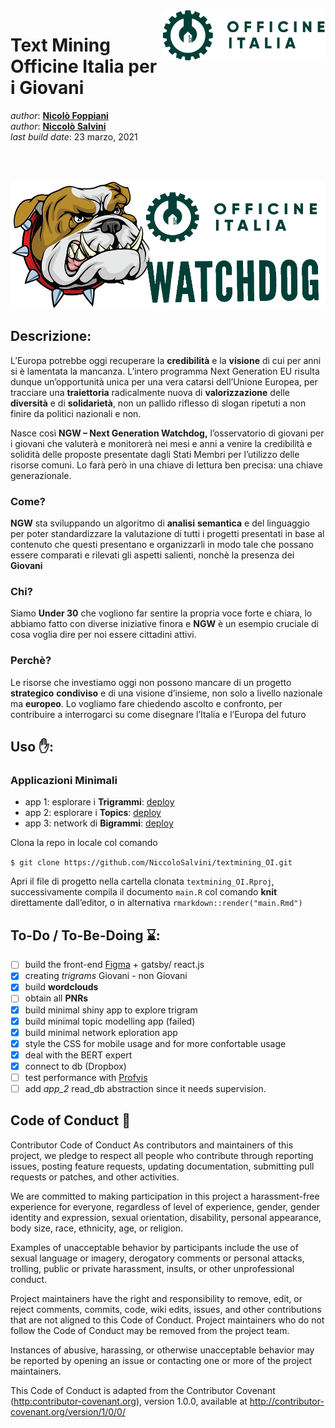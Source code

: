 
<!-- README.md è generato da README.Rmd. Per favore modifica quello e compila il documento  -->

<img src="img/officine_italia.png" align="right" height="80" />

# Text Mining Officine Italia per i **Giovani**

*author*: **[Nicolò Foppiani](https://github.com/nfoppiani)** <br>
*author*: **[Niccolò Salvini](https://niccolosalvini.netlify.app/)**
<br> *last build date*: 23 marzo, 2021

<br> <br>

<p align="center">
<img src="img/whatchdog.png" width="1000" />
</p>

## Descrizione:

L’Europa potrebbe oggi recuperare la **credibilità** e la **visione** di
cui per anni si è lamentata la mancanza. L’intero programma Next
Generation EU risulta dunque un’opportunità unica per una vera catarsi
dell’Unione Europea, per tracciare una **traiettoria** radicalmente
nuova di **valorizzazione** delle **diversità** e di **solidarietà**,
non un pallido riflesso di slogan ripetuti a non finire da politici
nazionali e non.

Nasce così **NGW – Next Generation Watchdog,** l’osservatorio di giovani
per i giovani che valuterà e monitorerà nei mesi e anni a venire la
credibilità e solidità delle proposte presentate dagli Stati Membri per
l’utilizzo delle risorse comuni. Lo farà però in una chiave di lettura
ben precisa: una chiave generazionale.

### Come?

**NGW** sta sviluppando un algoritmo di **analisi** **semantica** e del
linguaggio per poter standardizzare la valutazione di tutti i progetti
presentati in base al contenuto che questi presentano e organizzarli in
modo tale che possano essere comparati e rilevati gli aspetti salienti,
nonchè la presenza dei **Giovani**

### Chi?

Siamo **Under 30** che vogliono far sentire la propria voce forte e
chiara, lo abbiamo fatto con diverse iniziative finora e **NGW** è un
esempio cruciale di cosa voglia dire per noi essere cittadini attivi.

### Perchè?

Le risorse che investiamo oggi non possono mancare di un progetto
**strategico** **condiviso** e di una visione d’insieme, non solo a
livello nazionale ma **europeo**. Lo vogliamo fare chiedendo ascolto e
confronto, per contribuire a interrogarci su come disegnare l’Italia e
l’Europa del futuro

## Uso ✋:

### Applicazioni Minimali

-   app 1: esplorare i **Trigrammi**:
    [deploy](https://niccolosalvini.shinyapps.io/app_1/)
-   app 2: esplorare i **Topics**:
    [deploy](https://niccolosalvini.shinyapps.io/app_2/)
-   app 3: network di **Bigrammi**:
    [deploy](https://niccolosalvini.shinyapps.io/app_3/)

Clona la repo in locale col comando

`$ git clone https://github.com/NiccoloSalvini/textmining_OI.git`

Apri il file di progetto nella cartella clonata `textmining_OI.Rproj`,
successivamente compila il documento `main.R` col comando **knit**
direttamente dall’editor, o in alternativa
`rmarkdown::render("main.Rmd")`

## To-Do / To-Be-Doing ⌛:

-   [ ] build the front-end [Figma](https://www.figma.com/) + gatsby/
    react.js
-   [x] creating *trigrams* Giovani - non Giovani
-   [x] build **wordclouds**
-   [ ] obtain all **PNRs**
-   [x] build minimal shiny app to explore trigram
-   [x] build minimal topic modelling app (failed)
-   [x] build minimal network eploration app
-   [x] style the CSS for mobile usage and for more confortable usage
-   [x] deal with the BERT expert
-   [x] connect to db (Dropbox)
-   [ ] test performance with
    [Profvis](https://rstudio.github.io/profvis/)
-   [ ] add *app\_2* read\_db abstraction since it needs supervision.

## Code of Conduct 📰

Contributor Code of Conduct As contributors and maintainers of this
project, we pledge to respect all people who contribute through
reporting issues, posting feature requests, updating documentation,
submitting pull requests or patches, and other activities.

We are committed to making participation in this project a
harassment-free experience for everyone, regardless of level of
experience, gender, gender identity and expression, sexual orientation,
disability, personal appearance, body size, race, ethnicity, age, or
religion.

Examples of unacceptable behavior by participants include the use of
sexual language or imagery, derogatory comments or personal attacks,
trolling, public or private harassment, insults, or other unprofessional
conduct.

Project maintainers have the right and responsibility to remove, edit,
or reject comments, commits, code, wiki edits, issues, and other
contributions that are not aligned to this Code of Conduct. Project
maintainers who do not follow the Code of Conduct may be removed from
the project team.

Instances of abusive, harassing, or otherwise unacceptable behavior may
be reported by opening an issue or contacting one or more of the project
maintainers.

This Code of Conduct is adapted from the Contributor Covenant
(<http:contributor-covenant.org>), version 1.0.0, available at
<http://contributor-covenant.org/version/1/0/0/>

<!-- ## References -->
